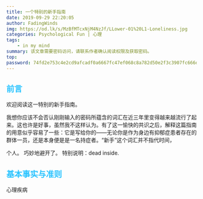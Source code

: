 ```yaml
---
title: 一个特别的新手指南
date: 2019-09-29 22:20:05
author: FadingWinds
img: https://od.lk/s/MzBfMTcxNjM4NzJf/LLower-01%20L1-Loneliness.jpg
categories: Psychological Fun | 心理
tags:
	- in my mind
summary: 该文章需要密码访问，请联系作者确认阅读权限及获取密码。
top:
password: 74fd2e753c4e2cd9afcadf0a6667fc47ef068c8a782d50e2f3c3907fc666d4c8
---
```

## <font color = #2cc4ff>**前言**</font>
欢迎阅读这一特别的新手指南。

我想你应该不会否认刚刚输入的密码所蕴含的词汇在近三年里变得越来越流行了起来。这也许是好事，虽然我不这样认为。有了这一愉快的共识之后，解释这篇指南的用意似乎容易了一些：它是写给你的——无论你是作为身边有抑郁症患者存在的群体一员，还是本身便是是一名持症者。“新手”这个词汇并不指代时间，

个人。
巧妙地避开了。
特别说明：dead inside.

## <font color = #2cc4ff>**基本事实与准则**</font>
心理疾病
